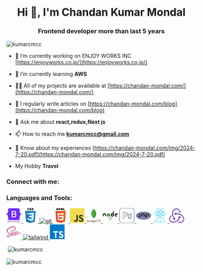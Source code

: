 <h1 align="center">Hi 👋, I'm Chandan Kumar Mondal</h1>
<h3 align="center">Frontend developer more than last 5 years</h3>
<img src="https://media.licdn.com/dms/image/D4D12AQHZ4n9TunXXqQ/article-cover_image-shrink_720_1280/0/1673598310961?e=2147483647&v=beta&t=Zvay8rRuGCOPO6Fuf7S0o3CMLLVrEDI-UiKf0HS2Waw" alt="kumarcmcc" />


- 🔭 I’m currently working on ENJOY WORKS INC [https://enjoyworks.co.jp/](https://enjoyworks.co.jp/)

- 🌱 I’m currently learning **AWS**

- 👨‍💻 All of my projects are available at [https://chandan-mondal.com/](https://chandan-mondal.com/)

- 📝 I regularly write articles on [https://chandan-mondal.com/blog](https://chandan-mondal.com/blog)

- 💬 Ask me about **react,redux,Next js**

- 📫 How to reach me **kumarcmcc@gmail.com**

- 📄 Know about my experiences [https://chandan-mondal.com/img/2024-7-20.pdf](https://chandan-mondal.com/img/2024-7-20.pdf)

- My Hobby **Travel**

<h3 align="left">Connect with me:</h3>
<p align="left">
</p>

<h3 align="left">Languages and Tools:</h3>
<p align="left"> <a href="https://getbootstrap.com" target="_blank" rel="noreferrer"> <img src="https://raw.githubusercontent.com/devicons/devicon/master/icons/bootstrap/bootstrap-plain-wordmark.svg" alt="bootstrap" width="40" height="40"/> </a> <a href="https://www.w3schools.com/css/" target="_blank" rel="noreferrer"> <img src="https://raw.githubusercontent.com/devicons/devicon/master/icons/css3/css3-original-wordmark.svg" alt="css3" width="40" height="40"/> </a> <a href="https://git-scm.com/" target="_blank" rel="noreferrer"> <img src="https://www.vectorlogo.zone/logos/git-scm/git-scm-icon.svg" alt="git" width="40" height="40"/> </a> <a href="https://www.w3.org/html/" target="_blank" rel="noreferrer"> <img src="https://raw.githubusercontent.com/devicons/devicon/master/icons/html5/html5-original-wordmark.svg" alt="html5" width="40" height="40"/> </a> <a href="https://developer.mozilla.org/en-US/docs/Web/JavaScript" target="_blank" rel="noreferrer"> <img src="https://raw.githubusercontent.com/devicons/devicon/master/icons/javascript/javascript-original.svg" alt="javascript" width="40" height="40"/> </a> <a href="https://www.mongodb.com/" target="_blank" rel="noreferrer"> <img src="https://raw.githubusercontent.com/devicons/devicon/master/icons/mongodb/mongodb-original-wordmark.svg" alt="mongodb" width="40" height="40"/> </a> <a href="https://nodejs.org" target="_blank" rel="noreferrer"> <img src="https://raw.githubusercontent.com/devicons/devicon/master/icons/nodejs/nodejs-original-wordmark.svg" alt="nodejs" width="40" height="40"/> </a> <a href="https://www.photoshop.com/en" target="_blank" rel="noreferrer"> <img src="https://raw.githubusercontent.com/devicons/devicon/master/icons/photoshop/photoshop-line.svg" alt="photoshop" width="40" height="40"/> </a> <a href="https://www.php.net" target="_blank" rel="noreferrer"> <img src="https://raw.githubusercontent.com/devicons/devicon/master/icons/php/php-original.svg" alt="php" width="40" height="40"/> </a> <a href="https://reactjs.org/" target="_blank" rel="noreferrer"> <img src="https://raw.githubusercontent.com/devicons/devicon/master/icons/react/react-original-wordmark.svg" alt="react" width="40" height="40"/> </a> <a href="https://redux.js.org" target="_blank" rel="noreferrer"> <img src="https://raw.githubusercontent.com/devicons/devicon/master/icons/redux/redux-original.svg" alt="redux" width="40" height="40"/> </a> <a href="https://sass-lang.com" target="_blank" rel="noreferrer"> <img src="https://raw.githubusercontent.com/devicons/devicon/master/icons/sass/sass-original.svg" alt="sass" width="40" height="40"/> </a> <a href="https://tailwindcss.com/" target="_blank" rel="noreferrer"> <img src="https://www.vectorlogo.zone/logos/tailwindcss/tailwindcss-icon.svg" alt="tailwind" width="40" height="40"/> </a> <a href="https://www.typescriptlang.org/" target="_blank" rel="noreferrer"> <img src="https://raw.githubusercontent.com/devicons/devicon/master/icons/typescript/typescript-original.svg" alt="typescript" width="40" height="40"/> </a> </p>



<p>&nbsp;<img align="center" src="https://github-readme-stats.vercel.app/api?username=kumarcmcc&show_icons=true&locale=en" alt="kumarcmcc" /></p>

<p><img align="center" src="https://github-readme-streak-stats.herokuapp.com/?user=kumarcmcc&" alt="kumarcmcc" /></p>

